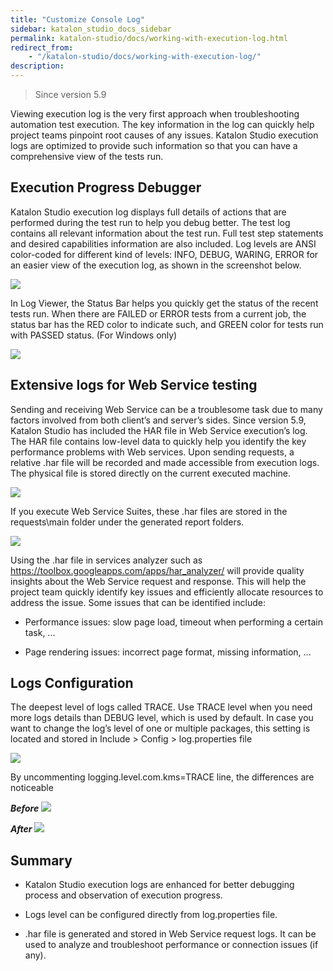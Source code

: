 ```yaml
---
title: "Customize Console Log"
sidebar: katalon_studio_docs_sidebar
permalink: katalon-studio/docs/working-with-execution-log.html
redirect_from:
    - "/katalon-studio/docs/working-with-execution-log/"
description:
---
```

> Since version 5.9

Viewing execution log is the very first approach when troubleshooting automation test execution. The key information in the log can quickly help project teams pinpoint root causes of any issues. Katalon Studio execution logs are optimized to provide such information so that you can have a comprehensive view of the tests run.

## Execution Progress Debugger


Katalon Studio execution log displays full details of actions that are performed during the test run to help you debug better. The test log contains all relevant information about the test run. Full test step statements and desired capabilities information are also included. Log levels are ANSI color-coded for different kind of levels: INFO, DEBUG, WARING, ERROR for an easier view of the execution log, as shown in the screenshot below.

![](../../images/katalon-studio/docs/working-with-execution-log/new-log.png)


In Log Viewer, the Status Bar helps you quickly get the status of the recent tests run. When there are FAILED or ERROR tests from a current job, the status bar has the RED color to indicate such, and GREEN color for tests run with PASSED status. (For Windows only)

![](../../images/katalon-studio/docs/working-with-execution-log/new-status-bar.png)


## Extensive logs for Web Service testing


Sending and receiving Web Service can be a troublesome task due to many factors involved from both client’s and server’s sides.  Since version 5.9, Katalon Studio has included the HAR file in Web Service execution’s log. The HAR file contains low-level data to quickly help you identify the key performance problems with Web services.
Upon sending requests, a relative .har file will be recorded and made accessible from execution logs. The physical file is stored directly on the current executed machine.

![](../../images/katalon-studio/docs/working-with-execution-log/har-log.png)


If you execute Web Service Suites, these .har files are stored in the requests\main folder under the generated report folders.

![](../../images/katalon-studio/docs/working-with-execution-log/har-location.png)


Using the .har file in services analyzer such as https://toolbox.googleapps.com/apps/har_analyzer/  will provide quality insights about the Web Service request and response. This will help the project team quickly identify key issues and efficiently allocate resources to address the issue. Some issues that can be identified include:

- Performance issues: slow page load, timeout when performing a certain task, ...

- Page rendering issues: incorrect page format, missing information, ...


## Logs Configuration

The deepest level of logs called TRACE. Use TRACE level when you need more logs details than DEBUG level, which is used by default.
In case you want to change the log’s level of one or multiple packages, this setting is located and stored in Include > Config > log.properties file

![](../../images/katalon-studio/docs/working-with-execution-log/log-properties.png)


By uncommenting logging.level.com.kms=TRACE line, the differences are noticeable

**_Before_**
![](../../images/katalon-studio/docs/working-with-execution-log/before-trace.png)


**_After_**
![](../../images/katalon-studio/docs/working-with-execution-log/after-trace.png)


## Summary
- Katalon Studio execution logs are enhanced for better debugging process and observation of execution progress.

- Logs level can be configured directly from log.properties file.

- .har file is generated and stored in Web Service request logs. It can be used to analyze and troubleshoot performance or connection issues (if any).


